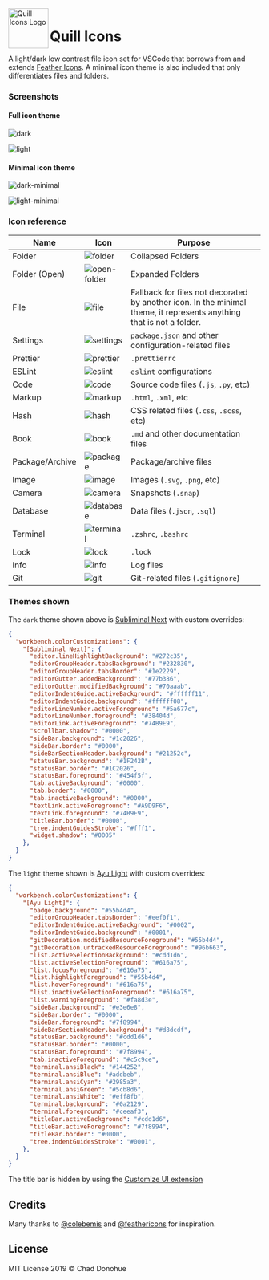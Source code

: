 <img align="left" width="80" height="80" src="https://github.com/cdonohue/vscode-quill-icons/raw/master/icons/quill_light@2x.png" alt="Quill Icons Logo">

# Quill Icons

A light/dark low contrast file icon set for VSCode that borrows from and extends [Feather Icons](https://feathericons.com). A minimal icon theme is also included that only differentiates files and folders.

### Screenshots

#### Full icon theme

![dark](https://github.com/cdonohue/vscode-quill-icons/raw/master/screenshots/demo-dark.png)

![light](https://github.com/cdonohue/vscode-quill-icons/raw/master/screenshots/demo-light.png)

#### Minimal icon theme

![dark-minimal](https://github.com/cdonohue/vscode-quill-icons/raw/master/screenshots/demo-dark-minimal.png)

![light-minimal](https://github.com/cdonohue/vscode-quill-icons/raw/master/screenshots/demo-light-minimal.png)

### Icon reference

| Name            | Icon                                           | Purpose                                                                                                              |
| --------------- | ---------------------------------------------- | -------------------------------------------------------------------------------------------------------------------- |
| Folder          | ![folder](https://github.com/cdonohue/vscode-quill-icons/raw/master/icons/folder_light@2x.png)           | Collapsed Folders                                                                                                    |
| Folder (Open)   | ![open-folder](https://github.com/cdonohue/vscode-quill-icons/raw/master/icons/folder-open_light@2x.png) | Expanded Folders                                                                                                     |
| File            | ![file](https://github.com/cdonohue/vscode-quill-icons/raw/master/icons/file_light@2x.png)               | Fallback for files not decorated by another icon. In the minimal theme, it represents anything that is not a folder. |
| Settings        | ![settings](https://github.com/cdonohue/vscode-quill-icons/raw/master/icons/settings_light@2x.png)       | `package.json` and other configuration-related files                                                                 |
| Prettier        | ![prettier](https://github.com/cdonohue/vscode-quill-icons/raw/master/icons/prettier_light@2x.png)       | `.prettierrc`                                                                                                        |
| ESLint          | ![eslint](https://github.com/cdonohue/vscode-quill-icons/raw/master/icons/eslint_light@2x.png)           | `eslint` configurations                                                                                              |
| Code            | ![code](https://github.com/cdonohue/vscode-quill-icons/raw/master/icons/code_light@2x.png)               | Source code files (`.js`, `.py`, etc)                                                                                |
| Markup          | ![markup](https://github.com/cdonohue/vscode-quill-icons/raw/master/icons/html_light@2x.png)             | `.html`, `.xml`, etc                                                                                                 |
| Hash            | ![hash](https://github.com/cdonohue/vscode-quill-icons/raw/master/icons/hash_light@2x.png)               | CSS related files (`.css`, `.scss`, etc)                                                                             |
| Book            | ![book](https://github.com/cdonohue/vscode-quill-icons/raw/master/icons/book_light@2x.png)               | `.md` and other documentation files                                                                                  |
| Package/Archive | ![package](https://github.com/cdonohue/vscode-quill-icons/raw/master/icons/package_light@2x.png)         | Package/archive files                                                                                                |
| Image           | ![image](https://github.com/cdonohue/vscode-quill-icons/raw/master/icons/image_light@2x.png)             | Images (`.svg`, `.png`, etc)                                                                                         |
| Camera          | ![camera](https://github.com/cdonohue/vscode-quill-icons/raw/master/icons/camera_light@2x.png)           | Snapshots (`.snap`)                                                                                                  |
| Database        | ![database](https://github.com/cdonohue/vscode-quill-icons/raw/master/icons/database_light@2x.png)       | Data files (`.json`, `.sql`)                                                                                         |
| Terminal        | ![terminal](https://github.com/cdonohue/vscode-quill-icons/raw/master/icons/terminal_light@2x.png)       | `.zshrc`, `.bashrc`                                                                                                  |
| Lock            | ![lock](https://github.com/cdonohue/vscode-quill-icons/raw/master/icons/lock_light@2x.png)               | `.lock`                                                                                                              |
| Info            | ![info](https://github.com/cdonohue/vscode-quill-icons/raw/master/icons/info_light@2x.png)               | Log files                                                                                                            |
| Git             | ![git](https://github.com/cdonohue/vscode-quill-icons/raw/master/icons/git_light@2x.png)                 | Git-related files (`.gitignore`)                         |

### Themes shown
The `dark` theme shown above is [Subliminal Next](https://marketplace.visualstudio.com/items?itemName=konradkeska.subliminal-next) with custom overrides:
```json
{
  "workbench.colorCustomizations": {
    "[Subliminal Next]": {
      "editor.lineHighlightBackground": "#272c35",
      "editorGroupHeader.tabsBackground": "#232830",
      "editorGroupHeader.tabsBorder": "#1e2229",
      "editorGutter.addedBackground": "#77b386",
      "editorGutter.modifiedBackground": "#70aaab",
      "editorIndentGuide.activeBackground": "#ffffff11",
      "editorIndentGuide.background": "#ffffff08",
      "editorLineNumber.activeForeground": "#5a677c",
      "editorLineNumber.foreground": "#38404d",
      "editorLink.activeForeground": "#74B9E9",
      "scrollbar.shadow": "#0000",
      "sideBar.background": "#1c2026",
      "sideBar.border": "#0000",
      "sideBarSectionHeader.background": "#21252c",
      "statusBar.background": "#1F242B",
      "statusBar.border": "#1C2026",
      "statusBar.foreground": "#454f5f",
      "tab.activeBackground": "#0000",
      "tab.border": "#0000",
      "tab.inactiveBackground": "#0000",
      "textLink.activeForeground": "#A9D9F6",
      "textLink.foreground": "#74B9E9",
      "titleBar.border": "#0000",
      "tree.indentGuidesStroke": "#fff1",
      "widget.shadow": "#0005"
    },
  }
}
```

The `light` theme shown is [Ayu Light](https://marketplace.visualstudio.com/items?itemName=teabyii.ayu) with custom overrides:
```json
{
  "workbench.colorCustomizations": {
    "[Ayu Light]": {
      "badge.background": "#55b4d4",
      "editorGroupHeader.tabsBorder": "#eef0f1",
      "editorIndentGuide.activeBackground": "#0002",
      "editorIndentGuide.background": "#0001",
      "gitDecoration.modifiedResourceForeground": "#55b4d4",
      "gitDecoration.untrackedResourceForeground": "#96b663",
      "list.activeSelectionBackground": "#cdd1d6",
      "list.activeSelectionForeground": "#616a75",
      "list.focusForeground": "#616a75",
      "list.highlightForeground": "#55b4d4",
      "list.hoverForeground": "#616a75",
      "list.inactiveSelectionForeground": "#616a75",
      "list.warningForeground": "#fa8d3e",
      "sideBar.background": "#e3e6e8",
      "sideBar.border": "#0000",
      "sideBar.foreground": "#7f8994",      
      "sideBarSectionHeader.background": "#d8dcdf",     
      "statusBar.background": "#cdd1d6",
      "statusBar.border": "#0000",
      "statusBar.foreground": "#7f8994",
      "tab.inactiveForeground": "#c5c9ce",
      "terminal.ansiBlack": "#144252",
      "terminal.ansiBlue": "#addbeb",
      "terminal.ansiCyan": "#2985a3",
      "terminal.ansiGreen": "#5cb8d6",
      "terminal.ansiWhite": "#eff8fb",
      "terminal.background": "#0a2129",
      "terminal.foreground": "#ceeaf3",
      "titleBar.activeBackground": "#cdd1d6",
      "titleBar.activeForeground": "#7f8994",
      "titleBar.border": "#0000",
      "tree.indentGuidesStroke": "#0001",
    },
  }
}
```

The title bar is hidden by using the [Customize UI extension](https://marketplace.visualstudio.com/items?itemName=iocave.customize-ui) 

## Credits

Many thanks to [@colebemis](https://github.com/colebemis) and [@feathericons](https://github.com/feathericons) for inspiration.

## License

MIT License 2019 © Chad Donohue
